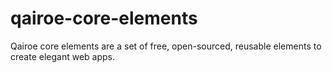 # qairoe-core-elements
Qairoe core elements are a set of free, open-sourced, reusable elements to create elegant web apps. 
